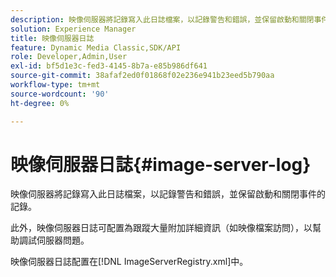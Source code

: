 ```yaml
---
description: 映像伺服器將記錄寫入此日誌檔案，以記錄警告和錯誤，並保留啟動和關閉事件的記錄。
solution: Experience Manager
title: 映像伺服器日誌
feature: Dynamic Media Classic,SDK/API
role: Developer,Admin,User
exl-id: bf5d1e3c-fed3-4145-8b7a-e85b986df641
source-git-commit: 38afaf2ed0f01868f02e236e941b23eed5b790aa
workflow-type: tm+mt
source-wordcount: '90'
ht-degree: 0%

---
```


# 映像伺服器日誌{#image-server-log}

映像伺服器將記錄寫入此日誌檔案，以記錄警告和錯誤，並保留啟動和關閉事件的記錄。

此外，映像伺服器日誌可配置為跟蹤大量附加詳細資訊（如映像檔案訪問），以幫助調試伺服器問題。

映像伺服器日誌配置在[!DNL ImageServerRegistry.xml]中。
